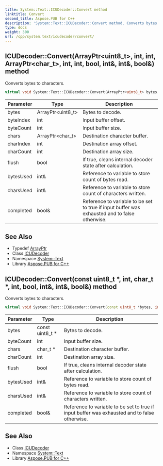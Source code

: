 ```yaml
---
title: System::Text::ICUDecoder::Convert method
linktitle: Convert
second_title: Aspose.PUB for C++
description: 'System::Text::ICUDecoder::Convert method. Converts bytes to characters in C++.'
type: docs
weight: 300
url: /cpp/system.text/icudecoder/convert/
---
```

## ICUDecoder::Convert(ArrayPtr\<uint8_t\>, int, int, ArrayPtr\<char_t\>, int, int, bool, int\&, int\&, bool\&) method


Converts bytes to characters.

```cpp
virtual void System::Text::ICUDecoder::Convert(ArrayPtr<uint8_t> bytes, int byteIndex, int byteCount, ArrayPtr<char_t> chars, int charIndex, int charCount, bool flush, int &bytesUsed, int &charsUsed, bool &completed)
```


| Parameter | Type | Description |
| --- | --- | --- |
| bytes | ArrayPtr\<uint8_t\> | Bytes to decode. |
| byteIndex | int | Input buffer offset. |
| byteCount | int | Input buffer size. |
| chars | ArrayPtr\<char_t\> | Destination character buffer. |
| charIndex | int | Destination array offset. |
| charCount | int | Destination array size. |
| flush | bool | If true, cleans internal decoder state after calculation. |
| bytesUsed | int\& | Reference to variable to store count of bytes read. |
| charsUsed | int\& | Reference to variable to store count of characters written. |
| completed | bool\& | Reference to variable to be set to true if input buffer was exhausted and to false otherwise. |

## See Also

* Typedef [ArrayPtr](../../../system/arrayptr/)
* Class [ICUDecoder](../)
* Namespace [System::Text](../../)
* Library [Aspose.PUB for C++](../../../)
## ICUDecoder::Convert(const uint8_t *, int, char_t *, int, bool, int\&, int\&, bool\&) method


Converts bytes to characters.

```cpp
virtual void System::Text::ICUDecoder::Convert(const uint8_t *bytes, int byteCount, char_t *chars, int charCount, bool flush, int &bytesUsed, int &charsUsed, bool &completed)
```


| Parameter | Type | Description |
| --- | --- | --- |
| bytes | const uint8_t * | Bytes to decode. |
| byteCount | int | Input buffer size. |
| chars | char_t * | Destination character buffer. |
| charCount | int | Destination array size. |
| flush | bool | If true, cleans internal decoder state after calculation. |
| bytesUsed | int\& | Reference to variable to store count of bytes read. |
| charsUsed | int\& | Reference to variable to store count of characters written. |
| completed | bool\& | Reference to variable to be set to true if input buffer was exhausted and to false otherwise. |

## See Also

* Class [ICUDecoder](../)
* Namespace [System::Text](../../)
* Library [Aspose.PUB for C++](../../../)
